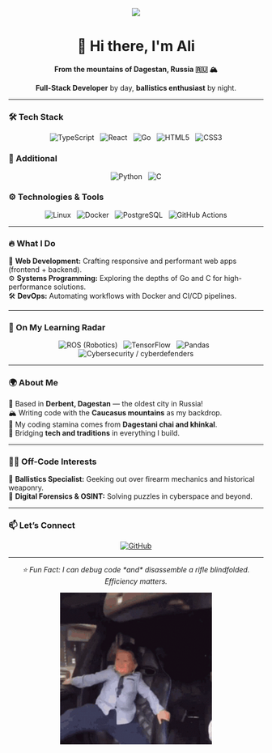 <p align="center"> 
  <img src="https://media4.giphy.com/media/v1.Y2lkPTc5MGI3NjExbDJpaW41MTlsOG44Z2d6dW85a28ycWg1ZW42cjVpbjZ3Z3FsMXR5aCZlcD12MV9pbnRlcm5hbF9naWZfYnlfaWQmY3Q9Zw/zOvBKUUEERdNm/giphy.gif" width="300"/> 
</p> 

<h1 align="center">👋 Hi there, I'm Ali</h1> 

<p align="center"><strong>From the mountains of Dagestan, Russia 🇷🇺 🏔️</strong></p> 
<p align="center"><strong>Full-Stack Developer</strong> by day, <strong>ballistics enthusiast</strong> by night.</p>

---

### 🛠️ Tech Stack
<p align="center">
  <img src="https://cdn.simpleicons.org/typescript/3178C6" width="32" title="TypeScript" />
  &nbsp;
  <img src="https://cdn.simpleicons.org/react/61DAFB" width="32" title="React" />
  &nbsp;
  <img src="https://cdn.simpleicons.org/go/00ADD8" width="32" title="Go" />
  &nbsp;
  <img src="https://cdn.simpleicons.org/html5/E34F26" width="32" title="HTML5" />
  &nbsp;
  <img src="https://cdn.simpleicons.org/css3/1572B6" width="32" title="CSS3" />
</p>

### 🧰 Additional
<p align="center">
  <img src="https://cdn.simpleicons.org/python/3776AB" width="32" title="Python" />
  &nbsp;
  <img src="https://cdn.simpleicons.org/c/A8B9CC" width="32" title="C" />
</p>

### ⚙️ Technologies & Tools
<p align="center">
  <img src="https://cdn.simpleicons.org/linux/FCC624" width="32" title="Linux" />
  &nbsp;
  <img src="https://cdn.simpleicons.org/docker/2496ED" width="32" title="Docker" />
  &nbsp;
  <img src="https://cdn.simpleicons.org/postgresql/4169E1" width="32" title="PostgreSQL" />
  &nbsp;
  <img src="https://cdn.simpleicons.org/githubactions/2088FF" width="32" title="GitHub Actions" />
</p>

---

### 🔥 What I Do
<p align="left"> 
🚀 <strong>Web Development:</strong> Crafting responsive and performant web apps (frontend + backend).<br/> 
⚙️ <strong>Systems Programming:</strong> Exploring the depths of Go and C for high-performance solutions.<br/> 
🛠️ <strong>DevOps:</strong> Automating workflows with Docker and CI/CD pipelines. 
</p>

---

### 🎯 On My Learning Radar
<p align="center">
  <img src="https://cdn.simpleicons.org/ros/22314E" width="32" title="ROS (Robotics)" />
  &nbsp;
  <img src="https://cdn.simpleicons.org/tensorflow/FF6F00" width="32" title="TensorFlow" />
  &nbsp;
  <img src="https://cdn.simpleicons.org/pandas/150458" width="32" title="Pandas" />
  &nbsp;
  <img src="https://cdn.simpleicons.org/cyberdefenders/1E90FF" width="32" title="Cybersecurity / cyberdefenders" />
</p>

---

### 🌍 About Me
<p align="left"> 
📍 Based in <strong>Derbent, Dagestan</strong> — the oldest city in Russia!<br/> 
🏔️ Writing code with the <strong>Caucasus mountains</strong> as my backdrop.<br/> 
🍵 My coding stamina comes from <strong>Dagestani chai and khinkal</strong>.<br/> 
🧬 Bridging <strong>tech and traditions</strong> in everything I build. 
</p>

---

### 🕵️‍♂️ Off-Code Interests
<p align="left"> 
🔫 <strong>Ballistics Specialist:</strong> Geeking out over firearm mechanics and historical weaponry.<br/> 
🧠 <strong>Digital Forensics & OSINT:</strong> Solving puzzles in cyberspace and beyond. 
</p>

---

### 📫 Let’s Connect
<p align="center"> 
  <a href="https://github.com/Ch3k1st"> 
    <img src="https://cdn.simpleicons.org/github/181717" width="32" title="GitHub" /> 
  </a> 
</p>

---

<p align="center"><em>⭐ Fun Fact: I can debug code *and* disassemble a rifle blindfolded. Efficiency matters.</em></p>

<p align="center"> 
  <img src="hasbik.gif" width="300"/> 
</p> 
